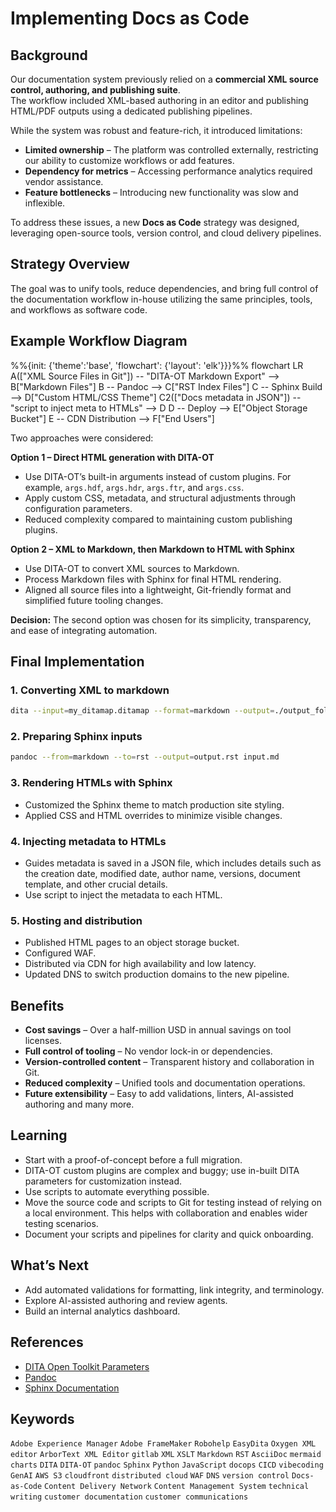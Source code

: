 # Implementing Docs as Code
## Background

Our documentation system previously relied on a **commercial XML source control, authoring, and publishing suite**.  
The workflow included XML-based authoring in an editor and publishing HTML/PDF outputs using a dedicated publishing pipelines.

While the system was robust and feature-rich, it introduced limitations:

- **Limited ownership** – The platform was controlled externally, restricting our ability to customize workflows or add features.  
- **Dependency for metrics** – Accessing performance analytics required vendor assistance.  
- **Feature bottlenecks** – Introducing new functionality was slow and inflexible.

To address these issues, a new **Docs as Code** strategy was designed, leveraging open-source tools, version control, and cloud delivery pipelines.

## Strategy Overview

The goal was to unify tools, reduce dependencies, and bring full control of the documentation workflow in-house utilizing the same principles, tools, and workflows as software code.

## Example Workflow Diagram

<div class="mermaid">
%%{init: {'theme':'base', 'flowchart': {'layout': 'elk'}}}%%
flowchart LR
    A(["XML Source Files in Git"]) -- "DITA-OT Markdown Export" --> B["Markdown Files"]
    B -- Pandoc --> C["RST Index Files"]
    C -- Sphinx Build --> D["Custom HTML/CSS Theme"]
    C2(["Docs metadata in JSON"]) -- "script to inject meta to HTMLs" --> D
    D -- Deploy --> E["Object Storage Bucket"]
    E -- CDN Distribution --> F["End Users"]
</div>

Two approaches were considered:

**Option 1 – Direct HTML generation with DITA-OT**  
- Use DITA-OT’s built-in arguments instead of custom plugins. For example, `args.hdf`, `args.hdr`, `args.ftr`, and `args.css`. 
- Apply custom CSS, metadata, and structural adjustments through configuration parameters.  
- Reduced complexity compared to maintaining custom publishing plugins.

**Option 2 – XML to Markdown, then Markdown to HTML with Sphinx**  
- Use DITA-OT to convert XML sources to Markdown.  
- Process Markdown files with Sphinx for final HTML rendering.  
- Aligned all source files into a lightweight, Git-friendly format and simplified future tooling changes.

**Decision:** The second option was chosen for its simplicity, transparency, and ease of integrating automation.

## Final Implementation

### 1. Converting XML to markdown
```bash
dita --input=my_ditamap.ditamap --format=markdown --output=./output_folder
````

### 2. Preparing Sphinx inputs

```bash
pandoc --from=markdown --to=rst --output=output.rst input.md
```

### 3. Rendering HTMLs with Sphinx

* Customized the Sphinx theme to match production site styling.
* Applied CSS and HTML overrides to minimize visible changes.

### 4. Injecting metadata to HTMLs
* Guides metadata is saved in a JSON file, which includes details such as the creation date, modified date, author name, versions, document template, and other crucial details.
* Use script to inject the metadata to each HTML.

### 5. Hosting and distribution

* Published HTML pages to an object storage bucket.
* Configured WAF.
* Distributed via CDN for high availability and low latency.
* Updated DNS to switch production domains to the new pipeline.

## Benefits

* **Cost savings** – Over a half-million USD in annual savings on tool licenses.
* **Full control of tooling** – No vendor lock-in or dependencies.
* **Version-controlled content** – Transparent history and collaboration in Git.
* **Reduced complexity** – Unified tools and documentation operations.
* **Future extensibility** – Easy to add validations, linters, AI-assisted authoring and many more.

## Learning

* Start with a proof-of-concept before a full migration.
* DITA-OT custom plugins are complex and buggy; use in-built DITA parameters for customization instead. 
* Use scripts to automate everything possible.
* Move the source code and scripts to Git for testing instead of relying on a local environment. This helps with collaboration and enables wider testing scenarios.
* Document your scripts and pipelines for clarity and quick onboarding.


## What’s Next

* Add automated validations for formatting, link integrity, and terminology.
* Explore AI-assisted authoring and review agents.
* Build an internal analytics dashboard.

## References

* [DITA Open Toolkit Parameters](https://www.dita-ot.org/dev/parameters/parameters-html5#html5)
* [Pandoc](https://pandoc.org/)
* [Sphinx Documentation](https://www.sphinx-doc.org/)

## Keywords

`Adobe Experience Manager` `Adobe FrameMaker` `Robohelp` `EasyDita` `Oxygen XML editor` `ArborText XML Editor` `gitlab` `XML` `XSLT` `Markdown` `RST` `AsciiDoc` `mermaid charts` `DITA` `DITA-OT` `pandoc` `Sphinx` `Python` `JavaScript` `docops` `CICD` `vibecoding` `GenAI` `AWS S3` `cloudfront` `distributed cloud` `WAF` `DNS` `version control` `Docs-as-Code` `Content Delivery Network` `Content Management System` `technical writing` `customer documentation` `customer communications` 

